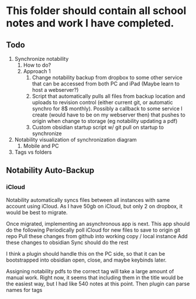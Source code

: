 # This folder should contain all school notes and work I have completed.

## Todo 
1. Synchronize notability
	1. How to do?
	2.  Approach 1
		1.  Change notability backup from dropbox to some other service that can be accessed from both PC and iPad (Maybe learn to host a webserver?)
		2.  Script that automatically pulls all files from backup location and uploads to revision control (either current git, or automatic synchro for 8$ monthly). Possibly a callback to some service I create (would have to be on my webserver then) that pushes to origin when change to storage (eg notability updating a pdf)
		3. Custom obsidian startup script w/ git pull on startup to synchronize 
2. Notability visualization of synchronization diagram
	1. Mobile and PC
3.  Tags vs folders 

## Notability Auto-Backup

### iCloud
Notability automatically syncs files between all instances with same account using iCloud. As I have 50gb on iCloud, but only 2 on dropbox, it would be best to migrate. 

Once migrated, implementing an asynchronous app is next. 
This app should do the following
	Periodically poll iCloud for new files to save to origin git repo
	Pull these changes from github into working copy / local instance
	Add these changes to obsidian 
	Sync should do the rest

I think a plugin should handle this on the PC side, so that it can be bootstrapped into obsidian open, close, and maybe keybinds later.

Assigning notability pdfs to the correct tag will take a large amount of manual work. Right now, it seems that including them in the title would be the easiest way, but I had like 540 notes at this point. Then plugin can parse names for tags 
